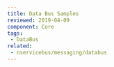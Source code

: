 ```yaml
---
title: Data Bus Samples
reviewed: 2019-04-09
component: Core
tags:
 - DataBus
related:
 - nservicebus/messaging/databus
---
```

